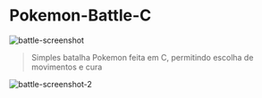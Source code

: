 # Pokemon-Battle-C

<img src="https://imgur.com/a/Zdn3QE1.jpg" alt="battle-screenshot">

> Simples batalha Pokemon feita em C, permitindo escolha de movimentos e cura

<img src="https://imgur.com/luHbZr5.jpg" alt="battle-screenshot-2">